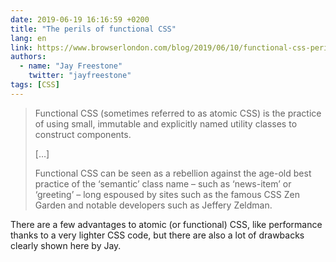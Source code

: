 ```yaml
---
date: 2019-06-19 16:16:59 +0200
title: "The perils of functional CSS"
lang: en
link: https://www.browserlondon.com/blog/2019/06/10/functional-css-perils/
authors:
  - name: "Jay Freestone"
    twitter: "jayfreestone"
tags: [CSS]
---
```


> Functional CSS (sometimes referred to as atomic CSS) is the practice of using small, immutable and explicitly named utility classes to construct components.
> 
> […]
> 
> Functional CSS can be seen as a rebellion against the age-old best practice of the ‘semantic’ class name – such as ‘news-item’ or ‘greeting’ – long espoused by sites such as the famous CSS Zen Garden and notable developers such as Jeffery Zeldman.

There are a few advantages to atomic (or functional) CSS, like performance thanks to a very lighter CSS code, but there are also a lot of drawbacks clearly shown here by Jay.
